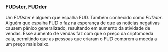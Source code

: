 ### FUDster, FUDder

Um _FUDster_ é alguém que espalha FUD. Também conhecido como _FUDder_. Alguém que espalha FUD o faz na esperança de que as notícias negativas causem pânico generalizado, resultando em aumento da atividade de vendas. Esse aumento de vendas faz com que o preço da criptomoeda caia, permitindo que as pessoas que criaram o FUD comprem a moeda a um preço mais baixo.
